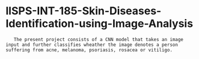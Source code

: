 # llSPS-INT-185-Skin-Diseases-Identification-using-Image-Analysis

       The present project consists of a CNN model that takes an image input and further classifies wheather the image denotes a person suffering from acne, melanoma, psoriasis, rosacea or vitiligo.
